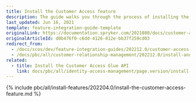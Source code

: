 ```yaml
---
title: Install the Customer Access feature
description: The guide walks you through the process of installing the Customer Access feature in the project.
last_updated: Jun 16, 2021
template: feature-integration-guide-template
originalLink: https://documentation.spryker.com/2021080/docs/customer-access-feature-integration
originalArticleId: d0b476f0-c6dd-4126-812e-bb37f259cd03
redirect_from:
  - /docs/scos/dev/feature-integration-guides/202212.0/customer-access-feature-integration.html
  - /docs/pbc/all/customer-relationship-management/202212.0/install-and-upgrade/install-features/install-the-customer-access-feature.html
related:
  - title: Install the Customer Access Glue API
    link: docs/pbc/all/identity-access-management/page.version/install-and-upgrade/install-the-customer-access-glue-api.html
---
```


{% include pbc/all/install-features/202204.0/install-the-customer-access-feature.md %} <!-- To edit, see /_includes/pbc/all/install-features/202204.0/install-the-customer-access-feature.md -->
